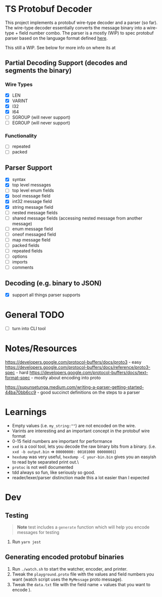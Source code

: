 # TS Protobuf Decoder

This project implements a protobuf wire-type decoder and a parser (so far). The wire-type decoder essentially converts the message binary into a wire-type + field number combo. The parser is a mostly (WIP) to spec protobuf parser based on the language format defined [here](https://developers.google.com/protocol-buffers/docs/reference/proto3-spec).

This still a WIP. See below for more info on where its at

## Partial Decoding Support (decodes and segments the binary)

### Wire Types

- [x] LEN
- [x] VARINT
- [x] I32
- [x] I64
- [ ] SGROUP (will never support)
- [ ] EGROUP (will never support)

### Functionality

- [ ] repeated
- [ ] packed

## Parser Support

- [x] syntax
- [x] top level messages
- [ ] top level enum fields
- [x] bool message field
- [x] int32 message field
- [x] string message field
- [ ] nested message fields
- [ ] shared message fields (accessing nested message from another message)
- [ ] enum message field
- [ ] oneof messaged field
- [ ] map message field
- [ ] packed fields
- [ ] repeated fields
- [ ] options
- [ ] imports
- [ ] comments

## Decoding (e.g. binary to JSON)

- [x] support all things parser supports

# General TODO

- [ ] turn into CLI tool

# Notes/Resources

https://developers.google.com/protocol-buffers/docs/proto3 - easy
https://developers.google.com/protocol-buffers/docs/reference/proto3-spec - hard
https://developers.google.com/protocol-buffers/docs/text-format-spec - mostly about encoding into proto

https://supunsetunga.medium.com/writing-a-parser-getting-started-44ba70bb6cc9 - good succinct definitions on the steps to a parser

# Learnings

- Empty values (i.e. `my_string:""`) are not encoded on the wire.
- Varints are interesting and an important concept in the protobuf wire format
- 0-15 field numbers are important for performance
- `xxd` is a cool tool, lets you decode the raw binary bits from a binary. (i.e. `xxd -b output.bin` => `00000000: 00101000 00000001`)
- `hexdump` was very useful, `hexdump -C your-bin.bin` gives you an easyish to read byte separated print out.\
- `protoc` is not well documented
- tdd always so fun, like seriously so good.
- reader/lexer/parser distinction made this a lot easier than I expected

# Dev

## Testing

> **Note**
> test includes a `generate` function which will help you encode messages for testing

1. Run `yarn jest`

## Generating encoded protobuf binaries

1. Run `./watch.sh` to start the watcher, encoder, and printer.
2. Tweak the `playground.proto` file with the values and field numbers you want (watch script uses the `MyMessage` proto message).
3. Tweak the `data.txt` file with the field name + values that you want to encode ).
